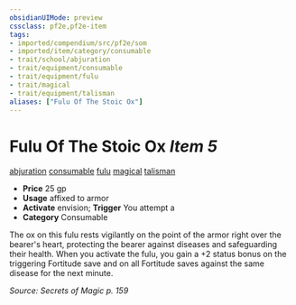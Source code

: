 ```yaml
---
obsidianUIMode: preview
cssclass: pf2e,pf2e-item
tags:
- imported/compendium/src/pf2e/som
- imported/item/category/consumable
- trait/school/abjuration
- trait/equipment/consumable
- trait/equipment/fulu
- trait/magical
- trait/equipment/talisman
aliases: ["Fulu Of The Stoic Ox"]
---
```

# Fulu Of The Stoic Ox *Item 5*  
[abjuration](abjuration.md)  [consumable](consumable.md)  [fulu](fulu-som.md)  [magical](magical.md)  [talisman](talisman.md)  

- **Price** 25 gp
- **Usage** affixed to armor
- **Activate** envision; **Trigger** You attempt a
- **Category** Consumable

The ox on this fulu rests vigilantly on the point of the armor right over the bearer's heart, protecting the bearer against diseases and safeguarding their health. When you activate the fulu, you gain a +2 status bonus on the triggering Fortitude save and on all Fortitude saves against the same disease for the next minute.

*Source: Secrets of Magic p. 159*